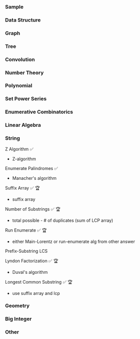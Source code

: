 <h3>Sample</h3>

<h3>Data Structure</h3>

<h3>Graph</h3>

<h3>Tree</h3>

<h3>Convolution</h3>

<h3>Number Theory</h3>

<h3>Polynomial</h3>

<h3>Set Power Series</h3>

<h3>Enumerative Combinatorics</h3>

<h3>Linear Algebra</h3>

<h3>String</h3>

Z Algorithm ✅
- Z-algorithm

Enumerate Palindromes ✅
- Manacher's algorithm

Suffix Array ✅ 🏆
- suffix array

Number of Substrings ✅ 🏆
- total possible - \# of duplicates (sum of LCP array)

Run Enumerate ✅ 🏆
- either Main-Lorentz or run-enumerate alg from other answer

Prefix-Substring LCS

Lyndon Factorization ✅ 🏆
- Duval's algorithm

Longest Common Substring ✅ 🏆
- use suffix array and lcp

<h3>Geometry</h3>

<h3>Big Integer</h3>

<h3>Other</h3>
